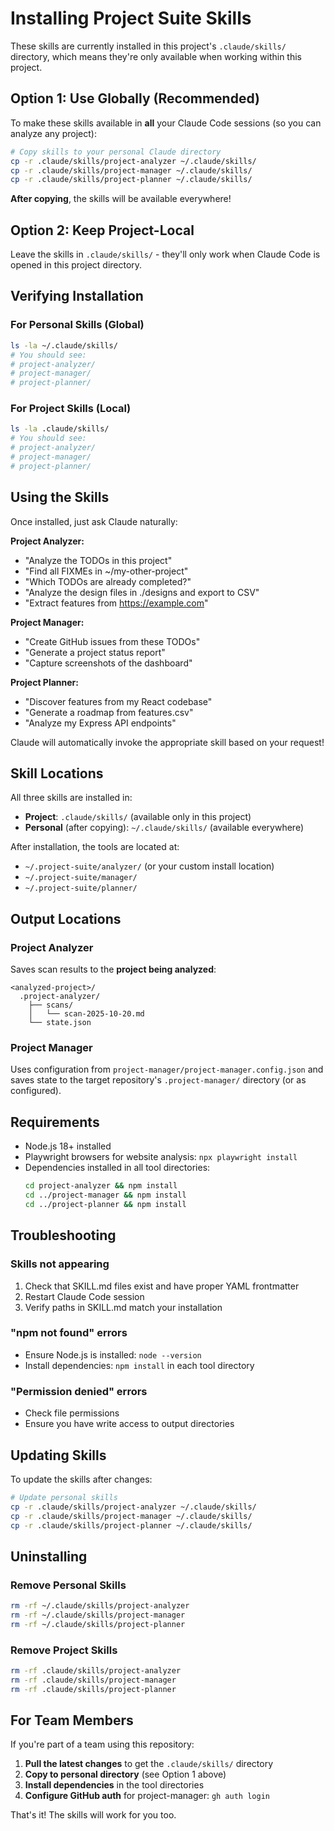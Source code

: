 # Installing Project Suite Skills

These skills are currently installed in this project's `.claude/skills/` directory, which means they're only available when working within this project.

## Option 1: Use Globally (Recommended)

To make these skills available in **all** your Claude Code sessions (so you can analyze any project):

```bash
# Copy skills to your personal Claude directory
cp -r .claude/skills/project-analyzer ~/.claude/skills/
cp -r .claude/skills/project-manager ~/.claude/skills/
cp -r .claude/skills/project-planner ~/.claude/skills/
```

**After copying**, the skills will be available everywhere!

## Option 2: Keep Project-Local

Leave the skills in `.claude/skills/` - they'll only work when Claude Code is opened in this project directory.

## Verifying Installation

### For Personal Skills (Global)
```bash
ls -la ~/.claude/skills/
# You should see:
# project-analyzer/
# project-manager/
# project-planner/
```

### For Project Skills (Local)
```bash
ls -la .claude/skills/
# You should see:
# project-analyzer/
# project-manager/
# project-planner/
```

## Using the Skills

Once installed, just ask Claude naturally:

**Project Analyzer:**
- "Analyze the TODOs in this project"
- "Find all FIXMEs in ~/my-other-project"
- "Which TODOs are already completed?"
- "Analyze the design files in ./designs and export to CSV"
- "Extract features from https://example.com"

**Project Manager:**
- "Create GitHub issues from these TODOs"
- "Generate a project status report"
- "Capture screenshots of the dashboard"

**Project Planner:**
- "Discover features from my React codebase"
- "Generate a roadmap from features.csv"
- "Analyze my Express API endpoints"

Claude will automatically invoke the appropriate skill based on your request!

## Skill Locations

All three skills are installed in:
- **Project**: `.claude/skills/` (available only in this project)
- **Personal** (after copying): `~/.claude/skills/` (available everywhere)

After installation, the tools are located at:
- `~/.project-suite/analyzer/` (or your custom install location)
- `~/.project-suite/manager/`
- `~/.project-suite/planner/`

## Output Locations

### Project Analyzer
Saves scan results to the **project being analyzed**:
```
<analyzed-project>/
  .project-analyzer/
    ├── scans/
    │   └── scan-2025-10-20.md
    └── state.json
```

### Project Manager
Uses configuration from `project-manager/project-manager.config.json` and saves state to the target repository's `.project-manager/` directory (or as configured).

## Requirements

- Node.js 18+ installed
- Playwright browsers for website analysis: `npx playwright install`
- Dependencies installed in all tool directories:
  ```bash
  cd project-analyzer && npm install
  cd ../project-manager && npm install
  cd ../project-planner && npm install
  ```

## Troubleshooting

### Skills not appearing
1. Check that SKILL.md files exist and have proper YAML frontmatter
2. Restart Claude Code session
3. Verify paths in SKILL.md match your installation

### "npm not found" errors
- Ensure Node.js is installed: `node --version`
- Install dependencies: `npm install` in each tool directory

### "Permission denied" errors
- Check file permissions
- Ensure you have write access to output directories

## Updating Skills

To update the skills after changes:

```bash
# Update personal skills
cp -r .claude/skills/project-analyzer ~/.claude/skills/
cp -r .claude/skills/project-manager ~/.claude/skills/
cp -r .claude/skills/project-planner ~/.claude/skills/
```

## Uninstalling

### Remove Personal Skills
```bash
rm -rf ~/.claude/skills/project-analyzer
rm -rf ~/.claude/skills/project-manager
rm -rf ~/.claude/skills/project-planner
```

### Remove Project Skills
```bash
rm -rf .claude/skills/project-analyzer
rm -rf .claude/skills/project-manager
rm -rf .claude/skills/project-planner
```

## For Team Members

If you're part of a team using this repository:

1. **Pull the latest changes** to get the `.claude/skills/` directory
2. **Copy to personal directory** (see Option 1 above)
3. **Install dependencies** in the tool directories
4. **Configure GitHub auth** for project-manager: `gh auth login`

That's it! The skills will work for you too.
